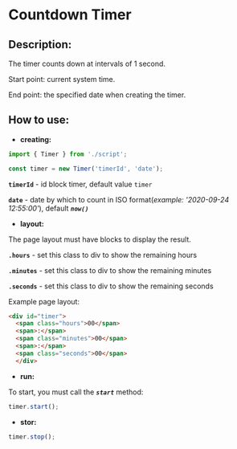 # Countdown Timer
## Description:
The timer counts down at intervals of 1 second.

Start point: current system time.

End point: the specified date when creating the timer.

## How to use:
- **creating:**
```javascript
import { Timer } from './script';

const timer = new Timer('timerId', 'date');
``` 
**`timerId`** - id block timer, default value `timer`

**`date`** - date by which to count in ISO format(_example: '2020-09-24 12:55:00'_), default ***`now()`***

- **layout:**

The page layout must have blocks to display the result.

 **`.hours`** - set this class to div to show the remaining hours

 **`.minutes`** - set this class to div to show the remaining minutes

 **`.seconds`** - set this class to div to show the remaining seconds

Example page layout:
```html
<div id="timer">
  <span class="hours">00</span>
  <span>:</span>
  <span class="minutes">00</span>
  <span>:</span>
  <span class="seconds">00</span>
  </div>
```
- **run:**

To start, you must call the ***`start`*** method:
```javascript
timer.start();
```
- **stor:**
```javascript
timer.stop();
```
